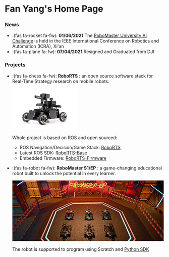 # Fan Yang's Home Page


### News

* :(fas fa-rocket fa-fw): **01/06/2021** The [RoboMaster University AI Challenge](http://2011.ieee-icra.org/competitions.html) is held in the IEEE International Conference on Robotics and Automation (ICRA), Xi'an
  <!-- {{< bilibili BV1gL411n7xV >}} -->
* :(fas fa-plane fa-fw): **07/04/2021** Resigned and Graduated from DJI


### Projects

* :(fas fa-chess fa-fw): **RoboRTS** : an open source software stack for Real-Time Strategy research on mobile robots. 

  <img src="roborts.png" style="zoom:20%;display: inline-block; float:middle"/>

  Whole project is based on ROS and open sourced:
  - ROS Navigation/Decision/Game Stack: [RoboRTS](https://github.com/robomaster/roborts)
  - Latest ROS SDK: [RoboRTS-Base](https://github.com/robomaster/roborts-base)
  - Embedded Firmware: [RoboRTS-Firmware](https://github.com/robomaster/roborts-firmware)
  
* :(fas fa-robot fa-fw): **RoboMaster S1/EP** : a game-changing educational robot built to unlock the potential in every learner. 

  <img src="ep.gif" style="zoom:100%;display: inline-block; float:middle"/> 

  The robot is supported to program using Scratch and [Python SDK](https://github.com/dji-sdk/RoboMaster-SDK)
